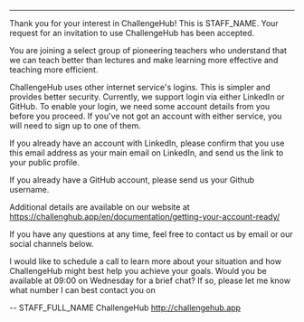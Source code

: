 ---
Thank you for your interest in ChallengeHub!
This is STAFF_NAME.
Your request for an invitation to use ChallengeHub has been accepted.

You are joining a select group of pioneering teachers who understand that we can teach better than lectures and make learning more effective and teaching more efficient.

ChallengeHub uses other internet service's logins. This is simpler and provides better security. Currently, we support login via either LinkedIn or GitHub. To enable your login, we need some account details from you before you proceed. If you've not got an account with either service, you will need to sign up to one of them.

If you already have an account with LinkedIn, please confirm that you use this email address as your main email on LinkedIn, and send us the link to your public profile.

If you already have a GitHub account, please send us your Github username.

Additional details are available on our website at https://challenghub.app/en/documentation/getting-your-account-ready/

If you have any questions at any time, feel free to contact us by email or our social channels below.

I would like to schedule a call to learn more about your situation and how ChallengeHub might best help you achieve your goals. Would you be available at 09:00 on Wednesday for a brief chat? If so, please let me know what number I can best contact you on

--
STAFF_FULL_NAME
ChallengeHub
http://challengehub.app

